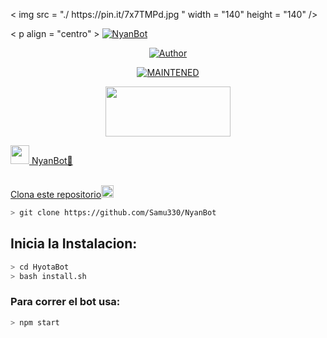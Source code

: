 <p align = "Centro" >
<   img    src = "./ https://pin.it/7x7TMPd.jpg "    width = "140"    height = "140"   />

< p  align = "centro" >
<a href="#"><img title="NyanBot" src="https://img.shields.io/badge/🐬𝑯𝒚𝒐𝒕𝒂𝑩𝒐𝒕 | 🔥𝑯𝒚𝒐𝒕𝒂𝒓𝒐🔥 | Sᥲm ყ Pᥱrrყ🥀-black?colorA=%23ff0000&colorB=%23000000&style=for-the-badge"></a>
</p>
<p align="center">
<a href="https://github.com/Samu330"><img title="Author" src="https://img.shields.io/badge/author-Samu330-green?colorA=%00ff00style=for-the-badge&logo=github"></a>
</p>
<p align="center">
<a href="#"><img title="MAINTENED" src="https://img.shields.io/badge/MAINTENED-YES-blue?colorA=%23ff0000&colorB=%230000ff&style=for-the-badge"</a>
</p>
<p align="center">
<img src="https://www.crackingpro.com/uploads/team_VIP.gif" width="200" height="80"/>
</p>
<img src="https://i.imgur.com/n1zo2wL.gif" width="30" height="30"/> NyanBot🐬
</p>
<br />
    Clona este repositorio</h3><img src="https://raw.githubusercontent.com/othneildrew/Best-README-Template/master/images/logo.png" alt="Logo" width="20" height="20">
  </a>

```bash
> git clone https://github.com/Samu330/NyanBot
```

## Inicia la Instalacion:

```bash
> cd HyotaBot
> bash install.sh
```

### Para correr el bot usa:
```bash
> npm start
```

